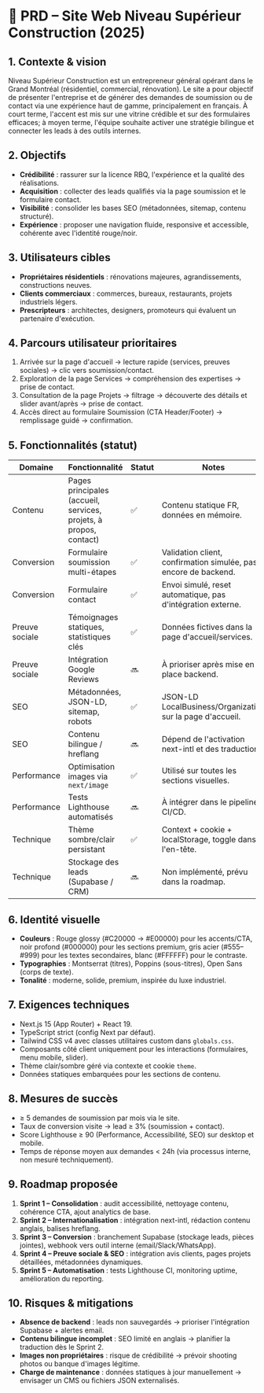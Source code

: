 # 📑 PRD – Site Web Niveau Supérieur Construction (2025)

## 1. Contexte & vision
Niveau Supérieur Construction est un entrepreneur général opérant dans le Grand Montréal (résidentiel, commercial, rénovation). Le site a pour objectif de présenter l'entreprise et de générer des demandes de soumission ou de contact via une expérience haut de gamme, principalement en français. À court terme, l'accent est mis sur une vitrine crédible et sur des formulaires efficaces; à moyen terme, l'équipe souhaite activer une stratégie bilingue et connecter les leads à des outils internes.

## 2. Objectifs
- **Crédibilité** : rassurer sur la licence RBQ, l'expérience et la qualité des réalisations.
- **Acquisition** : collecter des leads qualifiés via la page soumission et le formulaire contact.
- **Visibilité** : consolider les bases SEO (métadonnées, sitemap, contenu structuré).
- **Expérience** : proposer une navigation fluide, responsive et accessible, cohérente avec l'identité rouge/noir.

## 3. Utilisateurs cibles
- **Propriétaires résidentiels** : rénovations majeures, agrandissements, constructions neuves.
- **Clients commerciaux** : commerces, bureaux, restaurants, projets industriels légers.
- **Prescripteurs** : architectes, designers, promoteurs qui évaluent un partenaire d'exécution.

## 4. Parcours utilisateur prioritaires
1. Arrivée sur la page d'accueil → lecture rapide (services, preuves sociales) → clic vers soumission/contact.
2. Exploration de la page Services → compréhension des expertises → prise de contact.
3. Consultation de la page Projets → filtrage → découverte des détails et slider avant/après → prise de contact.
4. Accès direct au formulaire Soumission (CTA Header/Footer) → remplissage guidé → confirmation.

## 5. Fonctionnalités (statut)

| Domaine | Fonctionnalité | Statut | Notes |
| --- | --- | --- | --- |
| Contenu | Pages principales (accueil, services, projets, à propos, contact) | ✅ | Contenu statique FR, données en mémoire.
| Conversion | Formulaire soumission multi-étapes | ✅ | Validation client, confirmation simulée, pas encore de backend.
| Conversion | Formulaire contact | ✅ | Envoi simulé, reset automatique, pas d'intégration externe.
| Preuve sociale | Témoignages statiques, statistiques clés | ✅ | Données fictives dans la page d'accueil/services.
| Preuve sociale | Intégration Google Reviews | 🔜 | À prioriser après mise en place backend.
| SEO | Métadonnées, JSON-LD, sitemap, robots | ✅ | JSON-LD LocalBusiness/Organization sur la page d'accueil.
| SEO | Contenu bilingue / hreflang | 🔜 | Dépend de l'activation next-intl et des traductions.
| Performance | Optimisation images via `next/image` | ✅ | Utilisé sur toutes les sections visuelles.
| Performance | Tests Lighthouse automatisés | 🔜 | À intégrer dans le pipeline CI/CD.
| Technique | Thème sombre/clair persistant | ✅ | Context + cookie + localStorage, toggle dans l'en-tête.
| Technique | Stockage des leads (Supabase / CRM) | 🔜 | Non implémenté, prévu dans la roadmap.

## 6. Identité visuelle
- **Couleurs** : Rouge glossy (#C20000 → #E00000) pour les accents/CTA, noir profond (#000000) pour les sections premium, gris acier (#555–#999) pour les textes secondaires, blanc (#FFFFFF) pour le contraste.
- **Typographies** : Montserrat (titres), Poppins (sous-titres), Open Sans (corps de texte).
- **Tonalité** : moderne, solide, premium, inspirée du luxe industriel.

## 7. Exigences techniques
- Next.js 15 (App Router) + React 19.
- TypeScript strict (config Next par défaut).
- Tailwind CSS v4 avec classes utilitaires custom dans `globals.css`.
- Composants côté client uniquement pour les interactions (formulaires, menu mobile, slider).
- Thème clair/sombre géré via contexte et cookie `theme`.
- Données statiques embarquées pour les sections de contenu.

## 8. Mesures de succès
- ≥ 5 demandes de soumission par mois via le site.
- Taux de conversion visite → lead ≥ 3% (soumission + contact).
- Score Lighthouse ≥ 90 (Performance, Accessibilité, SEO) sur desktop et mobile.
- Temps de réponse moyen aux demandes < 24h (via processus interne, non mesuré techniquement).

## 9. Roadmap proposée
1. **Sprint 1 – Consolidation** : audit accessibilité, nettoyage contenu, cohérence CTA, ajout analytics de base.
2. **Sprint 2 – Internationalisation** : intégration next-intl, rédaction contenu anglais, balises hreflang.
3. **Sprint 3 – Conversion** : branchement Supabase (stockage leads, pièces jointes), webhook vers outil interne (email/Slack/WhatsApp).
4. **Sprint 4 – Preuve sociale & SEO** : intégration avis clients, pages projets détaillées, métadonnées dynamiques.
5. **Sprint 5 – Automatisation** : tests Lighthouse CI, monitoring uptime, amélioration du reporting.

## 10. Risques & mitigations
- **Absence de backend** : leads non sauvegardés → prioriser l'intégration Supabase + alertes email.
- **Contenu bilingue incomplet** : SEO limité en anglais → planifier la traduction dès le Sprint 2.
- **Images non propriétaires** : risque de crédibilité → prévoir shooting photos ou banque d'images légitime.
- **Charge de maintenance** : données statiques à jour manuellement → envisager un CMS ou fichiers JSON externalisés.
